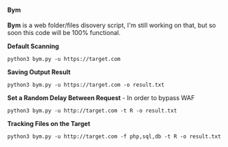 #### Bym
**Bym** is a web folder/files disovery script, I'm still working on that, but so soon this code will be 100% functional.

**Default Scanning**
```shell
python3 bym.py -u https://target.com
```

**Saving Output Result**
```shell
python3 bym.py -u https://target.com -o result.txt
```

**Set a Random Delay Between Request** - In order to bypass WAF
```shell
python3 bym.py -u http://target.com -t R -o result.txt
```

**Tracking Files on the Target**
```shell
python3 bym.py -u http://target.com -f php,sql,db -t R -o result.txt
```
